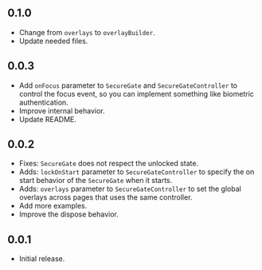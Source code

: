 ## 0.1.0

* Change from `overlays` to `overlayBuilder`.
* Update needed files.

## 0.0.3

* Add `onFocus` parameter to `SecureGate` and `SecureGateController` to control the focus event, so you can implement something like biometric authentication.
* Improve internal behavior.
* Update README.

## 0.0.2

* Fixes: `SecureGate` does not respect the unlocked state.
* Adds: `lockOnStart` parameter to `SecureGateController` to specify the on start behavior of the `SecureGate` when it starts.
* Adds: `overlays` parameter to `SecureGateController` to set the global overlays across pages that uses the same controller.
* Add more examples.
* Improve the dispose behavior.

## 0.0.1

* Initial release.
